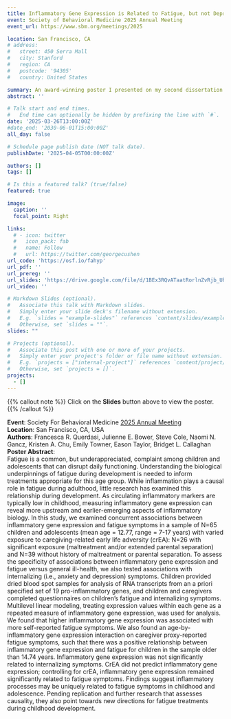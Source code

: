 ```yaml
---
title: Inflammatory Gene Expression is Related to Fatigue, but not Depression and Anxiety Symptoms, in Children and Adolescents
event: Society of Behavioral Medicine 2025 Annual Meeting
event_url: https://www.sbm.org/meetings/2025 

location: San Francisco, CA
# address:
#   street: 450 Serra Mall
#   city: Stanford
#   region: CA
#   postcode: '94305'
#   country: United States

summary: An award-winning poster I presented on my second dissertation study. 
abstract: ''

# Talk start and end times.
#   End time can optionally be hidden by prefixing the line with `#`.
date: '2025-03-26T13:00:00Z'
#date_end: '2030-06-01T15:00:00Z'
all_day: false

# Schedule page publish date (NOT talk date).
publishDate: '2025-04-05T00:00:00Z'

authors: []
tags: []

# Is this a featured talk? (true/false)
featured: true

image:
  caption: ''
  focal_point: Right

links:
  # - icon: twitter
  #   icon_pack: fab
  #   name: Follow
  #   url: https://twitter.com/georgecushen
url_code: 'https://osf.io/fahyp'
url_pdf: ''
url_prereg: ''
url_slides: 'https://drive.google.com/file/d/1BEx3RQvATaatRorlnZvRjb_UhnsLF5O4/view?usp=sharing'
url_video: ''

# Markdown Slides (optional).
#   Associate this talk with Markdown slides.
#   Simply enter your slide deck's filename without extension.
#   E.g. `slides = "example-slides"` references `content/slides/example-slides.md`.
#   Otherwise, set `slides = ""`.
slides: ""

# Projects (optional).
#   Associate this post with one or more of your projects.
#   Simply enter your project's folder or file name without extension.
#   E.g. `projects = ["internal-project"]` references `content/project/deep-learning/index.md`.
#   Otherwise, set `projects = []`.
projects:
  - []
---
```


{{% callout note %}}
Click on the **Slides** button above to view the poster.
{{% /callout %}}

**Event**: Society For Behavioral Medicine [2025 Annual Meeting](https://www.sbm.org/meetings/2025)  
**Location**: San Francisco, CA, USA   
**Authors**: Francesca R. Querdasi, Julienne E. Bower, Steve Cole, Naomi N. Gancz, Kristen A. Chu, Emily Towner, Eason Taylor, Bridget L. Callaghan
**Poster Abstract**:   
Fatigue is a common, but underappreciated, complaint among children and adolescents that can disrupt daily functioning. Understanding the biological underpinnings of fatigue during development is needed to inform treatments appropriate for this age group. While inflammation plays a causal role in fatigue during adulthood, little research has examined this relationship during development. As circulating inflammatory markers are typically low in childhood, measuring inflammatory gene expression can reveal more upstream and earlier-emerging aspects of inflammatory biology.
In this study, we examined concurrent associations between inflammatory gene expression and fatigue symptoms in a sample of N=65 children and adolescents (mean age = 12.77, range = 7-17 years) with varied exposure to caregiving-related early life adversity (crEA): N=26 with significant exposure (maltreatment and/or extended parental separation) and N=39 without history of maltreatment or parental separation. To assess the specificity of associations between inflammatory gene expression and fatigue versus general ill-health, we also tested associations with internalizing (i.e., anxiety and depression) symptoms. Children provided dried blood spot samples for analysis of RNA transcripts from an a priori specified set of 19 pro-inflammatory genes, and children and caregivers completed questionnaires on children’s fatigue and internalizing symptoms. Multilevel linear modeling, treating expression values within each gene as a repeated measure of inflammatory gene expression, was used for analysis. 
We found that higher inflammatory gene expression was associated with more self-reported fatigue symptoms. We also found an age-by-inflammatory gene expression interaction on caregiver proxy-reported fatigue symptoms, such that there was a positive relationship between inflammatory gene expression and fatigue for children in the sample older than 14.74 years. Inflammatory gene expression was not significantly related to internalizing symptoms. CrEA did not predict inflammatory gene expression; controlling for crEA, inflammatory gene expression remained significantly related to fatigue symptoms. Findings suggest inflammatory processes may be uniquely related to fatigue symptoms in childhood and adolescence. Pending replication and further research that assesses causality, they also point towards new directions for fatigue treatments during childhood development. 


